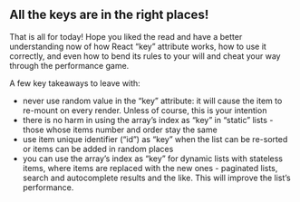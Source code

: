 ## All the keys are in the right places!

That is all for today! Hope you liked the read and have a better understanding now of how React “key” attribute works,
how to use it correctly, and even how to bend its rules to your will and cheat your way through the performance game.

A few key takeaways to leave with:

- never use random value in the “key” attribute: it will cause the item to re-mount on every render. Unless of course,
  this is your intention
- there is no harm in using the array’s index as “key” in “static” lists - those whose items number and order stay the
  same
- use item unique identifier (“id”) as “key” when the list can be re-sorted or items can be added in random places
- you can use the array’s index as “key” for dynamic lists with stateless items, where items are replaced with the new
  ones - paginated lists, search and autocomplete results and the like. This will improve the list’s performance.
